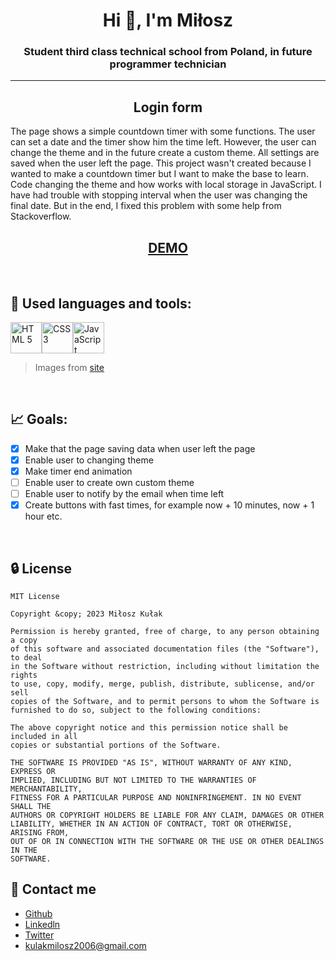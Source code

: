 <h1 align="center">Hi 👋, I'm Miłosz</h1>
<h3 align="center">Student third class technical school from Poland, in future programmer technician</h3>

---

<h2 align="center"><b>Login form</b></h2>

The page shows a simple countdown timer with some functions. The user can set a date and the timer show him the time left. However, the user can change the theme and in the future create a custom theme. All settings are saved when the user left the page. This project wasn't created because I wanted to make a countdown timer but I want to make the base  to learn. Code changing the theme and how works with local storage in JavaScript. I have had trouble with stopping interval when the user was changing the final date. But in the end, I fixed this problem with some help from Stackoverflow.

<h2 align="center"><a href="https://countdown-timer-nisser111.netlify.app/">DEMO</a></h2>

<br>

## 🔎 Used languages and tools:

<img src="https://cdn.svgporn.com/logos/html-5.svg" alt="HTML 5" width="50" height="50"><img src="https://cdn.svgporn.com/logos/css-3.svg" alt="CSS 3" width="50" height="50"><img src="https://cdn.svgporn.com/logos/javascript.svg" alt="JavaScript" width="50" height="50">

> Images from [site](https://svgporn.com/)

<br>

## 📈 Goals:

- [x] Make that the page saving data when user left the page
- [x] Enable user to changing theme
- [x] Make timer end animation
- [ ] Enable user to create own custom theme
- [ ] Enable user to notify by the email when time left
- [x] Create buttons with fast times, for example now + 10 minutes, now + 1 hour etc.

<br>

## 🔒 License

    MIT License

    Copyright &copy; 2023 Miłosz Kułak

    Permission is hereby granted, free of charge, to any person obtaining a copy
    of this software and associated documentation files (the "Software"), to deal
    in the Software without restriction, including without limitation the rights
    to use, copy, modify, merge, publish, distribute, sublicense, and/or sell
    copies of the Software, and to permit persons to whom the Software is
    furnished to do so, subject to the following conditions:

    The above copyright notice and this permission notice shall be included in all
    copies or substantial portions of the Software.

    THE SOFTWARE IS PROVIDED "AS IS", WITHOUT WARRANTY OF ANY KIND, EXPRESS OR
    IMPLIED, INCLUDING BUT NOT LIMITED TO THE WARRANTIES OF MERCHANTABILITY,
    FITNESS FOR A PARTICULAR PURPOSE AND NONINFRINGEMENT. IN NO EVENT SHALL THE
    AUTHORS OR COPYRIGHT HOLDERS BE LIABLE FOR ANY CLAIM, DAMAGES OR OTHER
    LIABILITY, WHETHER IN AN ACTION OF CONTRACT, TORT OR OTHERWISE, ARISING FROM,
    OUT OF OR IN CONNECTION WITH THE SOFTWARE OR THE USE OR OTHER DEALINGS IN THE
    SOFTWARE.

## 📧 Contact me

- [Github](https://www.github.com/Nisser111)
- [Linkedln](https://www.linkedin.com/in/mi%C5%82osz-ku%C5%82ak-047948223/)
- [Twitter](https://twitter.com/MiloszKulak)
- kulakmilosz2006@gmail.com
